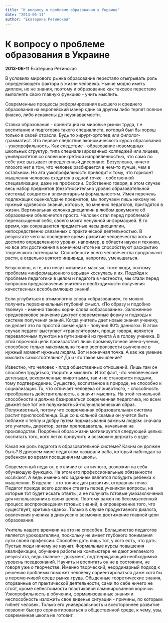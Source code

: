 ```yaml
---
title: "К вопросу о проблеме образования в Украине"
date: "2013-06-11"
author: "Екатерина Ретинская"
---
```


# К вопросу о проблеме образования в Украине

**2013-06-11** Екатерина Ретинская

В условиях мирового рынка образование перестало отыгрывать роль определяющего фактора в жизни человека. Нынче модно иметь диплом, но не знания, поэтому и образование как таковое перестало выполнять свою главную функцию - учить мыслить.

Современные процессы реформирования высшего и среднего образования на европейский манер один за другим либо терпят полное фиаско, либо искажены до неузнаваемости.

Ставка образования - ориентация на мировые рынки труда, т.е воспитание и подготовка такого специалиста, который был бы хорош только в своей отрасли. Будь то хирург-ортопед или филолог-грамматист. Это первое следствие экономического курса образования - узкопрофильность. Как следствие - образование новомодных школьных структур, типа специализированных колледжей или лицеев, университетов со своей конкретной направленностью, что само по себе уже вызывает определенный диссонанс. Безусловно, ничего плохого нет в том, что человек разбирается в чем-то лучше, чем в остальном. Но эта узкопрофильность приводит к тому, что горизонт мышления человека сходится в одной точке - собственной специализации, даже не профессии. Собственно говоря, в этом случае весь набор предметов (безотносительно уровня образовательной системы) сводится к элементарным формальностям. Имея перечень подлежащих оценке/сдаче предметов, мы получаем лишь никому не нужный «довесок» знаний, которые, по мнению педагогов, пригодятся в жизни. Вертикальная колонка дисциплин в любом документе об образовании объясняется просто. Человек стал перед проблемой перенасыщения себя, своего мозга ненужной информацией. В то время, как сокращаются предметные часы дисциплин, непосредственно связанных с практической деятельностью. В результате чего за последнее время развитие человечества хоть и достигло определенного уровня, например, в области науки и техники, но все эти достижения в конечном итоге не способствуют раскрытию творческого потенциала. Способности всего человечества продолжают расти, а отдельно взятого индивида, напротив, уменьшаться.

Безусловно, и те, кто несут «знания в массы», тоже люди, поэтому проблема «информационного взрыва» коснулась и их. Подойдя к проблеме педагогики в целом и педагога в частности, мы стали перед вопросом предназначения учителя и необходимости получения качественных всеобъемлющих знаний.

Если углубиться в этимологию слова «образование», то можно получить первоначальный глубокий смысл. «По образу и подобию твоему» - именно таковы корни слова «образование». Заложенное средневековое значение диктует современные форму и подходы к системе получения знаний. Когда учитель дает новые знания ученику, он делает это по простой схеме «дал - получил 80% данного». В этом случае педагог выступает «транслятором», проще говоря, является перевалочным пунктом на пути знаний из пункта А в голову ученика. В этой порочной цепи произрастает лишь промежуточное звено-ученик, способное только максимально точно воспроизвести выученное в нужный момент нужным людям. Вот и конечная точка. А как же умение мыслить самостоятельно? Да и что такое мышление?

Известно, что человек - плод общественных отношений. Лишь там он способен трудиться, творить и мыслить. И тот факт, что человеческие детеныши, вскормленные животными, так и не становятся людьми, тому подтверждение. Существо, воспитанное в природе, не способно к социализации. То, что отличает человека от животного, - способность преображать действительность, а значит мыслить. На этой гениальной способности и должна базироваться современная педагогика, но всем движет все тот же полуживотный-получеловеческий образ. Полуживотный, потому что современная образовательная система растит приспособленца. Еще со школьной скамьи он учится быть поближе к теплу и добру путем подмазывания важным людям: сначала это учитель, директор, затем преподаватель, начальник на производстве. Подобный образ жизни мотивируется следующей целью: воспитать того, кого легко приручить и возможно держать в узде.

Какая же роль педагога в образовательной системе? Каким он должен быть? В древнем мире педагогом называли раба, который наблюдал за ребенком во время посещения им школы.

Современный педагог, в отличие от античного, возложил на себя обучающую функцию. На этом его профессиональные обязанности иссякают. А ведь именно его заданием является побудить ребенка к мышлению. В идеале - это толчок для развития, отправная точка. Педагог прежде всего должен ставить перед учеником вопросы, на которые тот будет искать ответы, а не получать готовые умозаключения для использования в своих целях. Поэтому важен не бессмысленный процесс воспроизведения готовых знаний, а опровержение того, что существует, критика «дано». Только в случае продуктивного диалога, вовлечения ученика в дискуссию возможно достижение главной цели образования.

Учитель нашего времени на это не способен. Большинство педагогов является урокодателями, поскольку не имеет глубокого понимания сути своей профессии. Способен дать лишь тот, у кого есть, что дать. Пустые люди ничему не научат. Формальные курсы повышения квалификации, обучение работы на компьютере не дают желаемого результата, ведь главное - документ, подтверждающий необходимый уровень псевдознаний. Научить и воспитать он не в состоянии, не говоря уже о творчестве. Именно творческий, неординарный подход к решению проблемы поможет человеку сориентироваться даже хотя бы в переменчивой среде рынка труда. Обыденные теоретические знания, оторванные от практической деятельности, сами по себе ничего не стоят, кроме себестоимости пластиковой ламинированной корочки. Узкопрофильность в обучении, формализованные знания и неспособность изложить свое виденье ситуации - причины, по которым гибнет человек. Только его универсальность и всестороннее развитие позволит быстро сориентироваться в общественной среде, к чему, увы, современная школа не готовит.